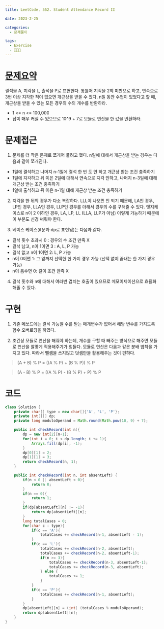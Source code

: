 ```yaml
---
title: LeetCode, 552. Student Attendance Record II

date: 2023-2-25

categories:
  - 문제풀이

tags:
  - Exercise
  - 🧑🏻‍💻
---
```


# [문제요약](https://leetcode.com/problems/student-attendance-record-ii/)

결석을 A, 지각을 L, 출석을 P로 표현한다. 통틀어 지각을 2회 미만으로 하고, 연속으로 3번 이상 지각한 적이 없으면 개근상을 받을 수 있다. n일 동안 수업이 있었다고 할 때, 개근상을 받을 수 있는 모든 경우의 수의 개수를 반환하라.

- 1 <= n <= 100,000
- 답이 매우 커질 수 있으므로 10^9 + 7로 모듈로 연산을 한 값을 반환하라.

# 문제접근

1. 문제를 더 작은 문제로 쪼개어 풀려고 했다. n일에 대해서 개근상을 받는 경우는 다음과 같이 쪼개진다.

- 1일에 결석하고 나머지 n-1일에 결석 한 번 도 안 하고 개근상 받는 조건 충족하기
- 1일에 지각하고 뒤 이은 2일에 대해서 연속으로 지각 안하고, 나머지 n-3일에 대해 개근상 받는 조건 충족하기
- 1일에 출석하고 뒤 이은 n-1일 대해 개근상 받는 조건 충족하기

2. 지각을 한 뒤의 경우가 다소 복잡하다. LLL이 나오면 안 되기 때문에, LA인 경우, LP인 경우, LLA인 경우, LLP인 경우를 더해서 경우의 수를 구해줄 수 있다. 엣지케이스로 n이 2 이하인 경우, LA, LP, LL (LLA, LLP가 아님) 이렇게 가능하기 때문에 이 부분도 신경 써줘야 한다.

3. 베이스 케이스(if문과 dp로 표현됨)는 다음과 같다.

- 결석 횟수 초과시 0 : 경우의 수 조건 만족 X
- 결석 남고, n이 1이면 3 : A, L, P 가능
- 결석 없고 n이 1이면 2: L, P 가능
- n이 0이면 1: 그 앞까지 선택한 한 가지 경우 가능 (선택 없이 끝내는 한 가지 경우 가능)
- n이 음수면 0: 길이 조건 만족 X

4. 결석 횟수와 n에 대해서 여러번 겹치는 호출이 있으므로 메모이제이션으로 효율화 해줄 수 있다.

# 구현

1. 기존 메쏘드에는 결석 가능일 수를 받는 매개변수가 없어서 해당 변수를 가지도록 함수 오버로딩을 하였다.

2. 조건상 모듈로 연산을 해줘야 하는데, 개수를 구할 때 빼주는 방식으로 해주면 모듈로 연산을 알맞게 적용해주기가 힘들다. 모듈로 연산은 다음과 같은 분배 법칙을 가지고 있다. 따라서 뺄셈을 쓰지않고 덧셈만을 활용해주는 것이 편하다.

> (A + B) % P = ((A % P) + (B % P)) % P

> (A - B) % P = ((A % P) - (B % P) + P) % P

# 코드

```java
class Solution {
    private char[] type = new char[]{'A', 'L', 'P'};
    private int[][] dp;
    private long moduloOperand = Math.round(Math.pow(10, 9) + 7);

    public int checkRecord(int n){
        dp = new int[2][n+1];
        for(int i = 0; i < dp.length; i += 1){
            Arrays.fill(dp[i], -1);
        }
        dp[0][1] = 2;
        dp[1][1] = 3;
        return checkRecord(n, 1);
    }

    public int checkRecord(int n, int absentLeft) {
        if(n < 0 || absentLeft < 0){
            return 0;
        }
        if(n == 0){
            return 1;
        }
        if(dp[absentLeft][n] != -1){
            return dp[absentLeft][n];
        }
        long totalCases = 0;
        for(char c : type){
            if(c == 'A'){
                totalCases += checkRecord(n-1, absentLeft - 1);
            }
            if(c == 'L'){
                totalCases += checkRecord(n-2, absentLeft);
                totalCases += checkRecord(n-2, absentLeft-1);
                if(n >= 3){
                    totalCases += checkRecord(n-3, absentLeft-1);
                    totalCases += checkRecord(n-3, absentLeft);
                } else {
                    totalCases += 1;
                }
            }
            if(c == 'P'){
                totalCases += checkRecord(n-1, absentLeft);
            }
        }
        dp[absentLeft][n] = (int) (totalCases % moduloOperand);
        return dp[absentLeft][n];
    }
}
```
